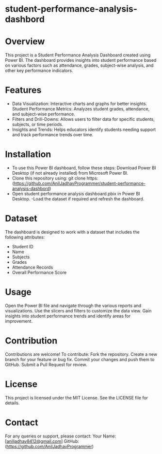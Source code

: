 # student-performance-analysis-dashbord
# Overview
This project is a Student Performance Analysis Dashboard created using Power BI. The dashboard provides insights into student performance based on various factors such as attendance, grades, subject-wise analysis, and other key performance indicators.

# Features
- Data Visualization: Interactive charts and graphs for better insights.
Student Performance Metrics: Analyzes student grades, attendance, and subject-wise performance.
- Filters and Drill-Downs: Allows users to filter data for specific students, subjects, or time periods.
- Insights and Trends: Helps educators identify students needing support and track performance trends over time.

# Installation
- To use this Power BI dashboard, follow these steps:
Download Power BI Desktop (if not already installed) from Microsoft Power BI.
- Clone this repository using:
git clone https:(https://github.com/AnilJadhavProgrammer/student-performance-analysis-dashbord)
- Open student performance analysis dashboard.pbix in Power BI Desktop.
-Load the dataset if required and refresh the dashboard.

# Dataset
The dashboard is designed to work with a dataset that includes the following attributes:
- Student ID
- Name
- Subjects
- Grades
- Attendance Records
- Overall Performance Score

# Usage
Open the Power BI file and navigate through the various reports and visualizations.
Use the slicers and filters to customize the data view.
Gain insights into student performance trends and identify areas for improvement.

# Contribution
Contributions are welcome! To contribute:
Fork the repository.
Create a new branch for your feature or bug fix.
Commit your changes and push them to GitHub.
Submit a Pull Request for review.

# License
This project is licensed under the MIT License. See the LICENSE file for details.

# Contact

For any queries or support, please contact:
Your Name: [aniljadhav8412@gmail.com]
GitHub: (https://github.com/AnilJadhavProgrammer)

